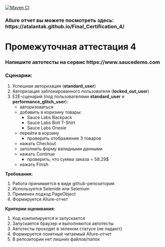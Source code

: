 [![Maven CI](https://github.com/AtalantaK/Final_Certification_4/actions/workflows/maven.yml/badge.svg)](https://github.com/AtalantaK/Final_Certification_4/actions/workflows/maven.yml)

<h3>Allure отчет вы можете посмотреть здесь: https://atalantak.github.io/Final_Certification_4/</h3>

<h1> Промежуточная аттестация 4</h1> 
<h3> Напишите автотесты на сервис https://www.saucedemo.com </h3>
<h3> Сценарии:</h3>

1. Успешная авторизация (**standard_user**)
2. Авторизация заблокированного пользователя (**locked_out_user**)
3. E2E-сценарий (под пользователями **standard_user** и **performance_glitch_user**):
   - авторизоваться
   - добавить в коризину товары:
     - Sauce Labs Backpack
     - Sauce Labs Bolt T-Shirt
     - Sauce Labs Onesie
   - перейти в корзину
     - проверить отображение 3 товаров
   - нажать Checkout
   - заполнить форму валидными данными
   - нажать Continue
     - проверить, что сумма заказа = 58.29$
   - нажать Finish

**Требования:**
1.	Работа принимается в виде github-репозитория
2.	Используется Selenide или Selenium
3.	Применен подход PageObject
4.	Формируется Allure-отчет

**Критерии оценивания:**
1.	Код компилируется и запускается
2.	Запускается браузер и выполняются автотесты
3.	Автотесты проходят в зеленом статусе (не падают)
4.	Формируется понятный читаемый Allure-отчет
5.	В репозитории нет лишних файлов/папок



